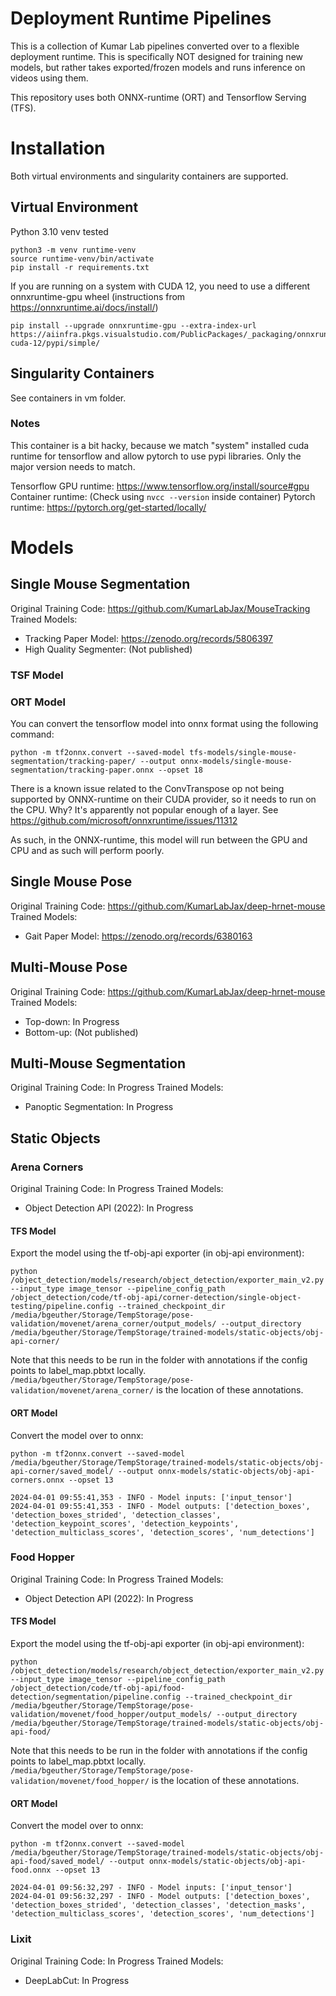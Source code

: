 # Deployment Runtime Pipelines

This is a collection of Kumar Lab pipelines converted over to a flexible deployment runtime.
This is specifically NOT designed for training new models, but rather takes exported/frozen models and runs inference on videos using them.

This repository uses both ONNX-runtime (ORT) and Tensorflow Serving (TFS).

# Installation

Both virtual environments and singularity containers are supported.

## Virtual Environment

Python 3.10 venv tested

```
python3 -m venv runtime-venv
source runtime-venv/bin/activate
pip install -r requirements.txt
```

If you are running on a system with CUDA 12, you need to use a different onnxruntime-gpu wheel (instructions from https://onnxruntime.ai/docs/install/)

```
pip install --upgrade onnxruntime-gpu --extra-index-url https://aiinfra.pkgs.visualstudio.com/PublicPackages/_packaging/onnxruntime-cuda-12/pypi/simple/
```

## Singularity Containers

See containers in vm folder.

### Notes

This container is a bit hacky, because we match "system" installed cuda runtime for tensorflow and allow pytorch to use pypi libraries. Only the major version needs to match.

Tensorflow GPU runtime: https://www.tensorflow.org/install/source#gpu
Container runtime: (Check using `nvcc --version` inside container)
Pytorch runtime: https://pytorch.org/get-started/locally/

# Models

## Single Mouse Segmentation

Original Training Code: https://github.com/KumarLabJax/MouseTracking
Trained Models:
* Tracking Paper Model: https://zenodo.org/records/5806397
* High Quality Segmenter: (Not published)


### TSF Model



### ORT Model

You can convert the tensorflow model into onnx format using the following command:

```
python -m tf2onnx.convert --saved-model tfs-models/single-mouse-segmentation/tracking-paper/ --output onnx-models/single-mouse-segmentation/tracking-paper.onnx --opset 18
```

There is a known issue related to the ConvTranspose op not being supported by ONNX-runtime on their CUDA provider, so it needs to run on the CPU. Why? It's apparently not popular enough of a layer. See https://github.com/microsoft/onnxruntime/issues/11312

As such, in the ONNX-runtime, this model will run between the GPU and CPU and as such will perform poorly.

## Single Mouse Pose

Original Training Code: https://github.com/KumarLabJax/deep-hrnet-mouse
Trained Models:
* Gait Paper Model: https://zenodo.org/records/6380163

## Multi-Mouse Pose

Original Training Code: https://github.com/KumarLabJax/deep-hrnet-mouse
Trained Models:
* Top-down: In Progress
* Bottom-up: (Not published)

## Multi-Mouse Segmentation

Original Training Code: In Progress
Trained Models:
* Panoptic Segmentation: In Progress

## Static Objects

### Arena Corners

Original Training Code: In Progress
Trained Models:
* Object Detection API (2022): In Progress

#### TFS Model

Export the model using the tf-obj-api exporter (in obj-api environment):
```
python /object_detection/models/research/object_detection/exporter_main_v2.py --input_type image_tensor --pipeline_config_path /object_detection/code/tf-obj-api/corner-detection/single-object-testing/pipeline.config --trained_checkpoint_dir /media/bgeuther/Storage/TempStorage/pose-validation/movenet/arena_corner/output_models/ --output_directory /media/bgeuther/Storage/TempStorage/trained-models/static-objects/obj-api-corner/
```
Note that this needs to be run in the folder with annotations if the config points to label_map.pbtxt locally.
`/media/bgeuther/Storage/TempStorage/pose-validation/movenet/arena_corner/` is the location of these annotations.

#### ORT Model

Convert the model over to onnx:
```
python -m tf2onnx.convert --saved-model /media/bgeuther/Storage/TempStorage/trained-models/static-objects/obj-api-corner/saved_model/ --output onnx-models/static-objects/obj-api-corners.onnx --opset 13
```

```
2024-04-01 09:55:41,353 - INFO - Model inputs: ['input_tensor']
2024-04-01 09:55:41,353 - INFO - Model outputs: ['detection_boxes', 'detection_boxes_strided', 'detection_classes', 'detection_keypoint_scores', 'detection_keypoints', 'detection_multiclass_scores', 'detection_scores', 'num_detections']
```

### Food Hopper

Original Training Code: In Progress
Trained Models:
* Object Detection API (2022): In Progress

#### TFS Model

Export the model using the tf-obj-api exporter (in obj-api environment):
```
python /object_detection/models/research/object_detection/exporter_main_v2.py --input_type image_tensor --pipeline_config_path /object_detection/code/tf-obj-api/food-detection/segmentation/pipeline.config --trained_checkpoint_dir /media/bgeuther/Storage/TempStorage/pose-validation/movenet/food_hopper/output_models/ --output_directory /media/bgeuther/Storage/TempStorage/trained-models/static-objects/obj-api-food/
```
Note that this needs to be run in the folder with annotations if the config points to label_map.pbtxt locally.
`/media/bgeuther/Storage/TempStorage/pose-validation/movenet/food_hopper/` is the location of these annotations.

#### ORT Model

Convert the model over to onnx:
```
python -m tf2onnx.convert --saved-model /media/bgeuther/Storage/TempStorage/trained-models/static-objects/obj-api-food/saved_model/ --output onnx-models/static-objects/obj-api-food.onnx --opset 13
```

```
2024-04-01 09:56:32,297 - INFO - Model inputs: ['input_tensor']
2024-04-01 09:56:32,297 - INFO - Model outputs: ['detection_boxes', 'detection_boxes_strided', 'detection_classes', 'detection_masks', 'detection_multiclass_scores', 'detection_scores', 'num_detections']
```

### Lixit

Original Training Code: In Progress
Trained Models:
* DeepLabCut: In Progress
